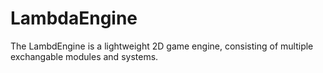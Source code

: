 # LambdaEngine
The LambdEngine is a lightweight 2D game engine, consisting of multiple exchangable modules and systems.
